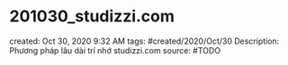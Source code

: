 ---
---

# 201030_studizzi.com

created: Oct 30, 2020 9:32 AM
tags: #created/2020/Oct/30
Description: Phương pháp lâu dài trí nhớ studizzi.com
source: #TODO